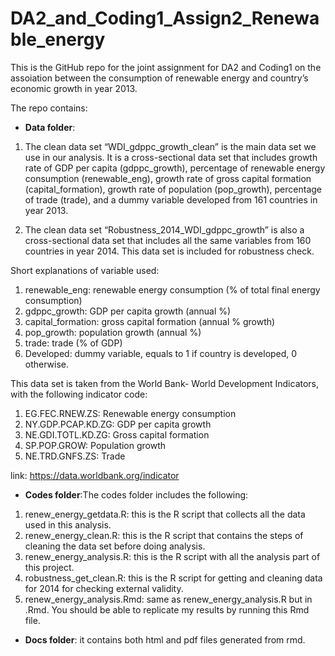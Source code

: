 # DA2_and_Coding1_Assign2_Renewable_energy

This is the GitHub repo for the joint assignment for DA2 and Coding1 on the assoiation between the consumption of renewable energy and country’s economic growth in
year 2013.

The repo contains:

- **Data folder**: 

1. The clean data set “WDI_gdppc_growth_clean” is the main data set we use in our analysis. It is a cross-sectional data set that includes growth rate of GDP per capita (gdppc_growth), percentage of renewable energy consumption (renewable_eng), growth rate of gross capital formation (capital_formation), growth rate of population (pop_growth), percentage of trade (trade), and a dummy variable developed from 161 countries in year 2013.

2. The clean data set “Robustness_2014_WDI_gdppc_growth” is also a cross-sectional data set that includes all the same variables from 160 countries in year 2014. This data set is included for robustness check.

Short explanations of variable used:

1. renewable_eng: renewable energy consumption (% of total final energy consumption)
2. gdppc_growth: GDP per capita growth (annual %)
3. capital_formation: gross capital formation (annual % growth)
4. pop_growth: population growth (annual %)
5. trade: trade (% of GDP)
6. Developed: dummy variable, equals to 1 if country is developed, 0 otherwise.

This data set is taken from the World Bank- World Development Indicators, with the following indicator code: 
1. EG.FEC.RNEW.ZS: Renewable energy consumption
2. NY.GDP.PCAP.KD.ZG: GDP per capita growth
3. NE.GDI.TOTL.KD.ZG: Gross capital formation
4. SP.POP.GROW: Population growth
5. NE.TRD.GNFS.ZS: Trade

link: https://data.worldbank.org/indicator

 
 
- **Codes folder**:The codes folder includes the following:

1. renew_energy_getdata.R: this is the R script that collects all the data used in this analysis.
2. renew_energy_clean.R: this is the R script that contains the steps of cleaning the data set before doing analysis.
3. renew_energy_analysis.R: this is the R script with all the analysis part of this project. 
4. robustness_get_clean.R: this is the R script for getting and cleaning data for 2014 for checking external validity.
5. renew_energy_analysis.Rmd: same as renew_energy_analysis.R but in .Rmd. You should be able to replicate my results by running this Rmd file.
 
 
 
- **Docs folder**: it contains both html and pdf files generated from rmd.



